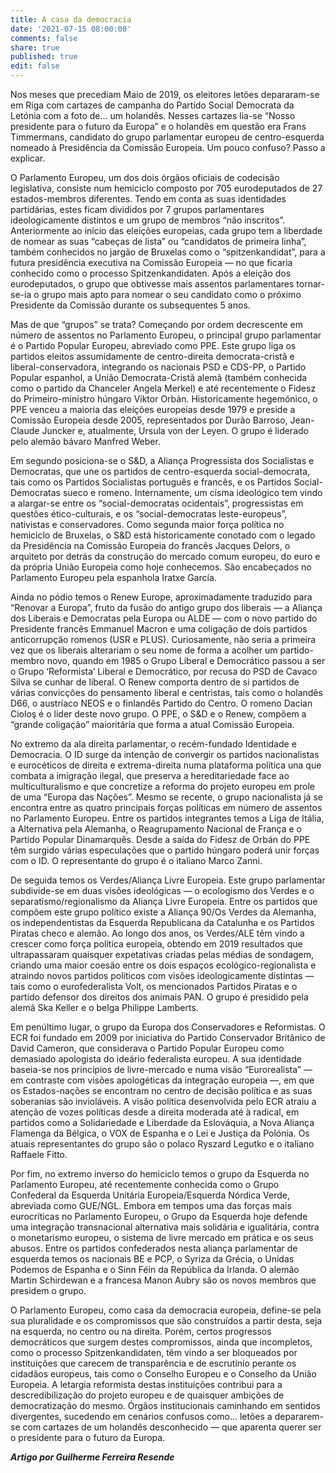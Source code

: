```yaml
---
title: A casa da democracia
date: '2021-07-15 08:00:00'
comments: false
share: true
published: true
edit: false
---
```

Nos meses que precediam Maio de 2019, os eleitores letões depararam-se em Riga com cartazes de campanha do Partido Social Democrata da Letónia com a foto de… um holandês. Nesses cartazes lia-se “Nosso presidente para o futuro da Europa” e o holandês em questão era Frans Timmermans, candidato do grupo parlamentar europeu de centro-esquerda nomeado à Presidência da Comissão Europeia. Um pouco confuso? Passo a explicar.

O Parlamento Europeu, um dos dois órgãos oficiais de codecisão legislativa, consiste num hemiciclo composto por 705 eurodeputados de 27 estados-membros diferentes. Tendo em conta as suas identidades partidárias, estes ficam divididos por 7 grupos parlamentares ideologicamente distintos e um grupo de membros “não inscritos”. Anteriormente ao início das eleições europeias, cada grupo tem a liberdade de nomear as suas “cabeças de lista” ou “candidatos de primeira linha”, também conhecidos no jargão de Bruxelas como o “spitzenkandidat”, para a futura presidência executiva na Comissão Europeia — no que ficaria conhecido como o processo Spitzenkandidaten. Após a eleição dos eurodeputados, o grupo que obtivesse mais assentos parlamentares tornar-se-ia o grupo mais apto para nomear o seu candidato como o próximo Presidente da Comissão durante os subsequentes 5 anos.

Mas de que “grupos” se trata? Começando por ordem decrescente em número de assentos no Parlamento Europeu, o principal grupo parlamentar é o Partido Popular Europeu, abreviado como PPE. Este grupo liga os partidos eleitos assumidamente de centro-direita democrata-cristã e liberal-conservadora, integrando os nacionais PSD e CDS-PP, o Partido Popular espanhol, a União Democrata-Cristã alemã (também conhecida como o partido da Chanceler Angela Merkel) e até recentemente o Fidesz do Primeiro-ministro húngaro Viktor Orbán. Historicamente hegemónico, o PPE venceu a maioria das eleições europeias desde 1979 e preside a Comissão Europeia desde 2005, representados por Durão Barroso, Jean-Claude Juncker e, atualmente, Ursula von der Leyen. O grupo é liderado pelo alemão bávaro Manfred Weber.

Em segundo posiciona-se o S&D, a Aliança Progressista dos Socialistas e Democratas, que une os partidos de centro-esquerda social-democrata, tais como os Partidos Socialistas português e francês, e os Partidos Social-Democratas sueco e romeno. Internamente, um cisma ideológico tem vindo a alargar-se entre os “social-democratas ocidentais”, progressistas em questões ético-culturais, e os “social-democratas leste-europeus”, nativistas e conservadores. Como segunda maior força política no hemiciclo de Bruxelas, o S&D está historicamente conotado com o legado da Presidência na Comissão Europeia do francês Jacques Delors, o arquiteto por detrás da construção do mercado comum europeu, do euro e da própria União Europeia como hoje conhecemos.  São encabeçados no Parlamento Europeu pela espanhola Iratxe García.

Ainda no pódio temos o Renew Europe, aproximadamente traduzido para “Renovar a Europa”, fruto da fusão do antigo grupo dos liberais — a Aliança dos Liberais e Democratas pela Europa ou ALDE — com o novo partido do Presidente francês Emmanuel Macron e uma coligação de dois partidos anticorrupção romenos (USR e PLUS). Curiosamente, não seria a primeira vez que os liberais alterariam o seu nome de forma a acolher um partido-membro novo, quando em 1985 o Grupo Liberal e Democrático passou a ser o Grupo ‘Reformista’ Liberal e Democrático, por recusa do PSD de Cavaco Silva se cunhar de liberal. O Renew comporta dentro de si partidos de várias convicções do pensamento liberal e centristas, tais como o holandês D66, o austríaco NEOS e o finlandês Partido do Centro. O romeno Dacian Cioloş é o líder deste novo grupo. O PPE, o S&D e o Renew, compõem a “grande coligação” maioritária que forma a atual Comissão Europeia.

No extremo da ala direita parlamentar, o recém-fundado Identidade e Democracia. O ID surge da intenção de convergir os partidos nacionalistas e eurocéticos de direita e extrema-direita numa plataforma política una que combata a imigração ilegal, que preserva a hereditariedade face ao multiculturalismo e que concretize a reforma do projeto europeu em prole de uma “Europa das Nações”. Mesmo se recente, o grupo nacionalista já se encontra entre as quatro principais forças políticas em número de assentos no Parlamento Europeu. Entre os partidos integrantes temos a Liga de Itália, a Alternativa pela Alemanha, o Reagrupamento Nacional de França e o Partido Popular Dinamarquês. Desde a saída do Fidesz de Orbán do PPE têm surgido várias especulações que o partido húngaro poderá unir forças com o ID. O representante do grupo é o italiano Marco Zanni.

De seguida temos os Verdes/Aliança Livre Europeia. Este grupo parlamentar subdivide-se em duas visões ideológicas — o ecologismo dos Verdes e o separatismo/regionalismo da Aliança Livre Europeia. Entre os partidos que compõem este grupo político existe a Aliança 90/Os Verdes da Alemanha, os independentistas da Esquerda Republicana da Catalunha e os Partidos Piratas checo e alemão. Ao longo dos anos, os Verdes/ALE têm vindo a crescer como força política europeia, obtendo em 2019 resultados que ultrapassaram quaisquer expetativas criadas pelas médias de sondagem, criando uma maior coesão entre os dois espaços ecológico-regionalista e atraindo novos partidos políticos com visões ideologicamente distintas — tais como o eurofederalista Volt, os mencionados Partidos Piratas e o partido defensor dos direitos dos animais PAN. O grupo é presidido pela alemã Ska Keller e o belga Philippe Lamberts.

Em penúltimo lugar, o grupo da Europa dos Conservadores e Reformistas. O ECR foi fundado em 2009 por iniciativa do Partido Conservador Britânico de David Cameron, que considerava o Partido Popular Europeu como demasiado apologista do ideário federalista europeu. A sua identidade baseia-se nos princípios de livre-mercado e numa visão “Eurorealista” — em contraste com visões apologéticas da integração europeia —, em que os Estados-nações se encontram no centro de decisão política e as suas soberanias são invioláveis. A visão política desenvolvida pelo ECR atraiu a atenção de vozes políticas desde a direita moderada até à radical, em partidos como a Solidariedade e Liberdade da Eslováquia, a Nova Aliança Flamenga da Bélgica, o VOX de Espanha e o Lei e Justiça da Polónia. Os atuais representantes do grupo são o polaco Ryszard Legutko e o italiano Raffaele Fitto.

Por fim, no extremo inverso do hemiciclo temos o grupo da Esquerda no Parlamento Europeu, até recentemente conhecida como o Grupo Confederal da Esquerda Unitária Europeia/Esquerda Nórdica Verde, abreviada como GUE/NGL. Embora em tempos uma das forças mais eurocríticas no Parlamento Europeu, o Grupo da Esquerda hoje defende uma integração transnacional alternativa mais solidária e igualitária, contra o monetarismo europeu, o sistema de livre mercado em prática e os seus abusos. Entre os partidos confederados nesta aliança parlamentar de esquerda temos os nacionais BE e PCP, o Syriza da Grécia, o Unidas Podemos de Espanha e o Sinn Féin da República da Irlanda. O alemão Martin Schirdewan e a francesa Manon Aubry são os novos membros que presidem o grupo.

O Parlamento Europeu, como casa da democracia europeia, define-se pela sua pluralidade e os compromissos que são construídos a partir desta, seja na esquerda, no centro ou na direita. Porém, certos progressos democráticos que surgem destes compromissos, ainda que incompletos, como o processo Spitzenkandidaten, têm vindo a ser bloqueados por instituições que carecem de transparência e de escrutínio perante os cidadãos europeus, tais como o Conselho Europeu e o Conselho da União Europeia. A letargia reformista destas instituições contribui para a descredibilização do projeto europeu e de quaisquer ambições de democratização do mesmo. Órgãos institucionais caminhando em sentidos divergentes, sucedendo em cenários confusos como… letões a depararem-se com cartazes de um holandês desconhecido — que aparenta querer ser o presidente para o futuro da Europa.

***Artigo por Guilherme Ferreira Resende***
